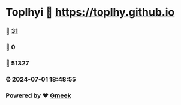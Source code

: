 # Toplhyi :link: https://toplhy.github.io 
### :page_facing_up: [31](https://toplhy.github.io/tag.html) 
### :speech_balloon: 0 
### :hibiscus: 51327 
### :alarm_clock: 2024-07-01 18:48:55 
### Powered by :heart: [Gmeek](https://github.com/Meekdai/Gmeek)
